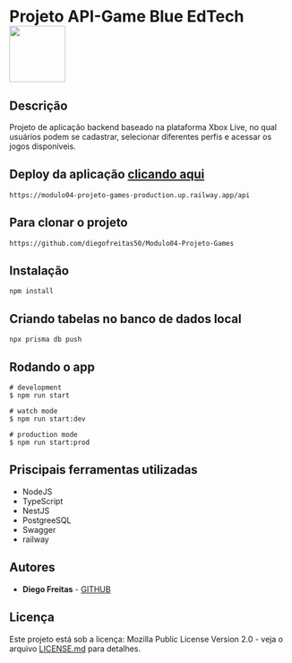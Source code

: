 # Projeto API-Game Blue EdTech <img src="https://user-images.githubusercontent.com/95504029/151560441-2e792d97-fd65-462c-8fd7-70f581de5674.gif" width="100">

## Descrição

Projeto de aplicação backend baseado na plataforma Xbox Live, no qual usuários podem se cadastrar, selecionar diferentes perfis e acessar os jogos disponíveis.

## Deploy da aplicação [clicando aqui](https://modulo04-projeto-games-production.up.railway.app/api)

```
https://modulo04-projeto-games-production.up.railway.app/api
```

## Para clonar o projeto

```
https://github.com/diegofreitas50/Modulo04-Projeto-Games
```

## Instalação

```
npm install
```

## Criando tabelas no banco de dados local

```
npx prisma db push
```

## Rodando o app

```
# development
$ npm run start

# watch mode
$ npm run start:dev

# production mode
$ npm run start:prod
```

## Priscipais ferramentas utilizadas

* NodeJS
* TypeScript
* NestJS
* PostgreeSQL
* Swagger
* railway


## Autores

* **Diego Freitas** - [GITHUB](https://github.com/diegofreitas50)


## Licença

Este projeto está sob a licença: Mozilla Public License Version 2.0 - veja o arquivo [LICENSE.md](https://github.com/diegofreitas50/Projeto3-Rick-and-Morty-API-BackEnd/blob/main/LICENSE) para detalhes.
